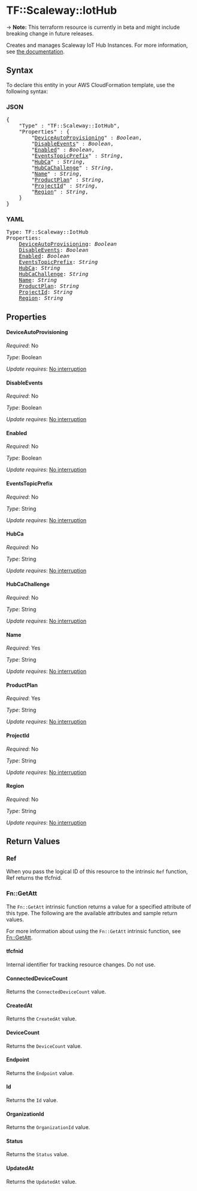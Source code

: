 # TF::Scaleway::IotHub

-> **Note:** This terraform resource is currently in beta and might include breaking change in future releases.

Creates and manages Scaleway IoT Hub Instances. For more information, see [the documentation](https://developers.scaleway.com/en/products/iot/api).

## Syntax

To declare this entity in your AWS CloudFormation template, use the following syntax:

### JSON

<pre>
{
    "Type" : "TF::Scaleway::IotHub",
    "Properties" : {
        "<a href="#deviceautoprovisioning" title="DeviceAutoProvisioning">DeviceAutoProvisioning</a>" : <i>Boolean</i>,
        "<a href="#disableevents" title="DisableEvents">DisableEvents</a>" : <i>Boolean</i>,
        "<a href="#enabled" title="Enabled">Enabled</a>" : <i>Boolean</i>,
        "<a href="#eventstopicprefix" title="EventsTopicPrefix">EventsTopicPrefix</a>" : <i>String</i>,
        "<a href="#hubca" title="HubCa">HubCa</a>" : <i>String</i>,
        "<a href="#hubcachallenge" title="HubCaChallenge">HubCaChallenge</a>" : <i>String</i>,
        "<a href="#name" title="Name">Name</a>" : <i>String</i>,
        "<a href="#productplan" title="ProductPlan">ProductPlan</a>" : <i>String</i>,
        "<a href="#projectid" title="ProjectId">ProjectId</a>" : <i>String</i>,
        "<a href="#region" title="Region">Region</a>" : <i>String</i>,
    }
}
</pre>

### YAML

<pre>
Type: TF::Scaleway::IotHub
Properties:
    <a href="#deviceautoprovisioning" title="DeviceAutoProvisioning">DeviceAutoProvisioning</a>: <i>Boolean</i>
    <a href="#disableevents" title="DisableEvents">DisableEvents</a>: <i>Boolean</i>
    <a href="#enabled" title="Enabled">Enabled</a>: <i>Boolean</i>
    <a href="#eventstopicprefix" title="EventsTopicPrefix">EventsTopicPrefix</a>: <i>String</i>
    <a href="#hubca" title="HubCa">HubCa</a>: <i>String</i>
    <a href="#hubcachallenge" title="HubCaChallenge">HubCaChallenge</a>: <i>String</i>
    <a href="#name" title="Name">Name</a>: <i>String</i>
    <a href="#productplan" title="ProductPlan">ProductPlan</a>: <i>String</i>
    <a href="#projectid" title="ProjectId">ProjectId</a>: <i>String</i>
    <a href="#region" title="Region">Region</a>: <i>String</i>
</pre>

## Properties

#### DeviceAutoProvisioning

_Required_: No

_Type_: Boolean

_Update requires_: [No interruption](https://docs.aws.amazon.com/AWSCloudFormation/latest/UserGuide/using-cfn-updating-stacks-update-behaviors.html#update-no-interrupt)

#### DisableEvents

_Required_: No

_Type_: Boolean

_Update requires_: [No interruption](https://docs.aws.amazon.com/AWSCloudFormation/latest/UserGuide/using-cfn-updating-stacks-update-behaviors.html#update-no-interrupt)

#### Enabled

_Required_: No

_Type_: Boolean

_Update requires_: [No interruption](https://docs.aws.amazon.com/AWSCloudFormation/latest/UserGuide/using-cfn-updating-stacks-update-behaviors.html#update-no-interrupt)

#### EventsTopicPrefix

_Required_: No

_Type_: String

_Update requires_: [No interruption](https://docs.aws.amazon.com/AWSCloudFormation/latest/UserGuide/using-cfn-updating-stacks-update-behaviors.html#update-no-interrupt)

#### HubCa

_Required_: No

_Type_: String

_Update requires_: [No interruption](https://docs.aws.amazon.com/AWSCloudFormation/latest/UserGuide/using-cfn-updating-stacks-update-behaviors.html#update-no-interrupt)

#### HubCaChallenge

_Required_: No

_Type_: String

_Update requires_: [No interruption](https://docs.aws.amazon.com/AWSCloudFormation/latest/UserGuide/using-cfn-updating-stacks-update-behaviors.html#update-no-interrupt)

#### Name

_Required_: Yes

_Type_: String

_Update requires_: [No interruption](https://docs.aws.amazon.com/AWSCloudFormation/latest/UserGuide/using-cfn-updating-stacks-update-behaviors.html#update-no-interrupt)

#### ProductPlan

_Required_: Yes

_Type_: String

_Update requires_: [No interruption](https://docs.aws.amazon.com/AWSCloudFormation/latest/UserGuide/using-cfn-updating-stacks-update-behaviors.html#update-no-interrupt)

#### ProjectId

_Required_: No

_Type_: String

_Update requires_: [No interruption](https://docs.aws.amazon.com/AWSCloudFormation/latest/UserGuide/using-cfn-updating-stacks-update-behaviors.html#update-no-interrupt)

#### Region

_Required_: No

_Type_: String

_Update requires_: [No interruption](https://docs.aws.amazon.com/AWSCloudFormation/latest/UserGuide/using-cfn-updating-stacks-update-behaviors.html#update-no-interrupt)

## Return Values

### Ref

When you pass the logical ID of this resource to the intrinsic `Ref` function, Ref returns the tfcfnid.

### Fn::GetAtt

The `Fn::GetAtt` intrinsic function returns a value for a specified attribute of this type. The following are the available attributes and sample return values.

For more information about using the `Fn::GetAtt` intrinsic function, see [Fn::GetAtt](https://docs.aws.amazon.com/AWSCloudFormation/latest/UserGuide/intrinsic-function-reference-getatt.html).

#### tfcfnid

Internal identifier for tracking resource changes. Do not use.

#### ConnectedDeviceCount

Returns the <code>ConnectedDeviceCount</code> value.

#### CreatedAt

Returns the <code>CreatedAt</code> value.

#### DeviceCount

Returns the <code>DeviceCount</code> value.

#### Endpoint

Returns the <code>Endpoint</code> value.

#### Id

Returns the <code>Id</code> value.

#### OrganizationId

Returns the <code>OrganizationId</code> value.

#### Status

Returns the <code>Status</code> value.

#### UpdatedAt

Returns the <code>UpdatedAt</code> value.

